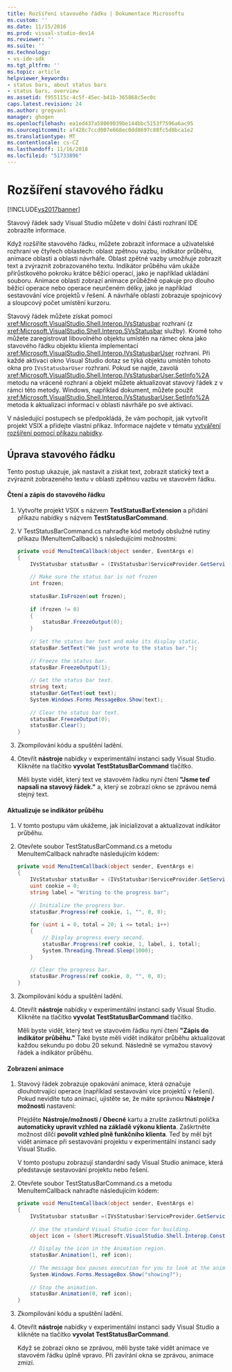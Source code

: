 ```yaml
---
title: Rozšíření stavového řádku | Dokumentace Microsoftu
ms.custom: ''
ms.date: 11/15/2016
ms.prod: visual-studio-dev14
ms.reviewer: ''
ms.suite: ''
ms.technology:
- vs-ide-sdk
ms.tgt_pltfrm: ''
ms.topic: article
helpviewer_keywords:
- status bars, about status bars
- status bars, overview
ms.assetid: f955115c-4c5f-45ec-b41b-365868c5ec0c
caps.latest.revision: 24
ms.author: gregvanl
manager: ghogen
ms.openlocfilehash: ea1ed437a58069039be144bbc5153f7596a6ac95
ms.sourcegitcommit: af428c7ccd007e668ec0dd8697c88fc5d8bca1e2
ms.translationtype: MT
ms.contentlocale: cs-CZ
ms.lasthandoff: 11/16/2018
ms.locfileid: "51733896"
---
```

# <a name="extending-the-status-bar"></a>Rozšíření stavového řádku
[!INCLUDE[vs2017banner](../includes/vs2017banner.md)]

Stavový řádek sady Visual Studio můžete v dolní části rozhraní IDE zobrazíte informace.  
  
 Když rozšíříte stavového řádku, můžete zobrazit informace a uživatelské rozhraní ve čtyřech oblastech: oblast zpětnou vazbu, indikátor průběhu, animace oblasti a oblasti návrháře. Oblast zpětné vazby umožňuje zobrazit text a zvýraznit zobrazovaného textu. Indikátor průběhu vám ukáže přírůstkového pokroku krátce běžící operací, jako je například ukládání souboru. Animace oblasti zobrazí animace průběžně opakuje pro dlouho běžící operace nebo operace neurčeném délky, jako je například sestavování více projektů v řešení. A návrháře oblasti zobrazuje spojnicový a sloupcový počet umístění kurzoru.  
  
 Stavový řádek můžete získat pomocí <xref:Microsoft.VisualStudio.Shell.Interop.IVsStatusbar> rozhraní (z <xref:Microsoft.VisualStudio.Shell.Interop.SVsStatusbar> služby). Kromě toho můžete zaregistrovat libovolného objektu umístěn na rámec okna jako stavového řádku objektu klienta implementací <xref:Microsoft.VisualStudio.Shell.Interop.IVsStatusbarUser> rozhraní. Při každé aktivaci okno Visual Studio dotaz se týká objektu umístěn tohoto okna pro `IVsStatusbarUser` rozhraní. Pokud se najde, zavolá <xref:Microsoft.VisualStudio.Shell.Interop.IVsStatusbarUser.SetInfo%2A> metodu na vrácené rozhraní a objekt můžete aktualizovat stavový řádek z v rámci této metody. Windows, například dokument, můžete použít <xref:Microsoft.VisualStudio.Shell.Interop.IVsStatusbarUser.SetInfo%2A> metoda k aktualizaci informací v oblasti návrháře po své aktivaci.  
  
 V následující postupech se předpokládá, že vám pochopit, jak vytvořit projekt VSIX a přidejte vlastní příkaz. Informace najdete v tématu [vytváření rozšíření pomocí příkazu nabídky](../extensibility/creating-an-extension-with-a-menu-command.md).  
  
## <a name="modifying-the-status-bar"></a>Úprava stavového řádku  
 Tento postup ukazuje, jak nastavit a získat text, zobrazit statický text a zvýraznit zobrazeného textu v oblasti zpětnou vazbu ve stavovém řádku.  
  
#### <a name="reading-and-writing-to-the-status-bar"></a>Čtení a zápis do stavového řádku  
  
1.  Vytvořte projekt VSIX s názvem **TestStatusBarExtension** a přidání příkazu nabídky s názvem **TestStatusBarCommand**.  
  
2.  V TestStatusBarCommand.cs nahraďte kód metody obslužné rutiny příkazu (MenuItemCallback) s následujícími možnostmi:  
  
    ```csharp  
    private void MenuItemCallback(object sender, EventArgs e)  
    {  
        IVsStatusbar statusBar = (IVsStatusbar)ServiceProvider.GetService(typeof(SVsStatusbar));  
  
        // Make sure the status bar is not frozen  
        int frozen;  
  
        statusBar.IsFrozen(out frozen);  
  
        if (frozen != 0)   
        {  
            statusBar.FreezeOutput(0);  
        }  
  
        // Set the status bar text and make its display static.  
        statusBar.SetText("We just wrote to the status bar.");  
  
        // Freeze the status bar.  
        statusBar.FreezeOutput(1);  
  
        // Get the status bar text.   
        string text;  
        statusBar.GetText(out text);  
        System.Windows.Forms.MessageBox.Show(text);  
  
        // Clear the status bar text.  
        statusBar.FreezeOutput(0);  
        statusBar.Clear();  
    }  
    ```  
  
3.  Zkompilování kódu a spuštění ladění.  
  
4.  Otevřít **nástroje** nabídky v experimentální instanci sady Visual Studio. Klikněte na tlačítko **vyvolat TestStatusBarCommand** tlačítko.  
  
     Měli byste vidět, který text ve stavovém řádku nyní čtení **"Jsme teď napsali na stavový řádek."** a, který se zobrazí okno se zprávou nemá stejný text.  
  
#### <a name="updating-the-progress-bar"></a>Aktualizuje se indikátor průběhu  
  
1.  V tomto postupu vám ukážeme, jak inicializovat a aktualizovat indikátor průběhu.  
  
2.  Otevřete soubor TestStatusBarCommand.cs a metodu MenuItemCallback nahraďte následujícím kódem:  
  
    ```csharp  
    private void MenuItemCallback(object sender, EventArgs e)  
    {  
        IVsStatusbar statusBar = (IVsStatusbar)ServiceProvider.GetService(typeof(SVsStatusbar));  
        uint cookie = 0;  
        string label = "Writing to the progress bar";  
  
        // Initialize the progress bar.  
        statusBar.Progress(ref cookie, 1, "", 0, 0);  
  
        for (uint i = 0, total = 20; i <= total; i++)  
        {  
            // Display progress every second.  
            statusBar.Progress(ref cookie, 1, label, i, total);  
            System.Threading.Thread.Sleep(1000);  
        }  
  
        // Clear the progress bar.  
        statusBar.Progress(ref cookie, 0, "", 0, 0);  
    }  
    ```  
  
3.  Zkompilování kódu a spuštění ladění.  
  
4.  Otevřít **nástroje** nabídky v experimentální instanci sady Visual Studio. Klikněte na tlačítko **vyvolat TestStatusBarCommand** tlačítko.  
  
     Měli byste vidět, který text ve stavovém řádku nyní čtení **"Zápis do indikátor průběhu."** Také byste měli vidět indikátor průběhu aktualizovat každou sekundu po dobu 20 sekund. Následně se vymažou stavový řádek a indikátor průběhu.  
  
#### <a name="displaying-an-animation"></a>Zobrazení animace  
  
1.  Stavový řádek zobrazuje opakování animace, která označuje dlouhotrvající operace (například sestavování více projektů v řešení). Pokud nevidíte tuto animaci, ujistěte se, že máte správnou **Nástroje / možnosti** nastavení:  
  
     Přejděte **Nástroje/možnosti / Obecné** kartu a zrušte zaškrtnutí políčka **automaticky upravit vzhled na základě výkonu klienta**. Zaškrtněte možnost dílčí **povolit vzhled plně funkčního klienta**. Teď by měl být vidět animace při sestavování projektu v experimentální instanci sady Visual Studio.  
  
     V tomto postupu zobrazují standardní sady Visual Studio animace, která představuje sestavování projektu nebo řešení.  
  
2.  Otevřete soubor TestStatusBarCommand.cs a metodu MenuItemCallback nahraďte následujícím kódem:  
  
    ```csharp  
    private void MenuItemCallback(object sender, EventArgs e)  
    {  
        IVsStatusbar statusBar =(IVsStatusbar)ServiceProvider.GetService(typeof(SVsStatusbar));  
  
        // Use the standard Visual Studio icon for building.  
        object icon = (short)Microsoft.VisualStudio.Shell.Interop.Constants.SBAI_Build;  
  
        // Display the icon in the Animation region.  
        statusBar.Animation(1, ref icon);  
  
        // The message box pauses execution for you to look at the animation.  
        System.Windows.Forms.MessageBox.Show("showing?");  
  
        // Stop the animation.   
        statusBar.Animation(0, ref icon);  
    }  
    ```  
  
3.  Zkompilování kódu a spuštění ladění.  
  
4.  Otevřít **nástroje** nabídky v experimentální instanci sady Visual Studio a klikněte na tlačítko **vyvolat TestStatusBarCommand**.  
  
     Když se zobrazí okno se zprávou, měli byste také vidět animace ve stavovém řádku úplně vpravo. Při zavírání okna se zprávou, animace zmizí.

